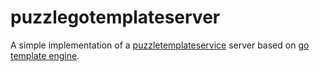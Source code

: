 # puzzlegotemplateserver

A simple implementation of a [puzzletemplateservice](https://github.com/dvaumoron/puzzletemplateservice) server based on [go template engine](https://pkg.go.dev/text/template).
